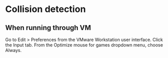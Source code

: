 # Collision detection

## When running through VM

Go to Edit > Preferences from the VMware Workstation user interface.
Click the Input tab.
From the Optimize mouse for games dropdown menu, choose Always.
